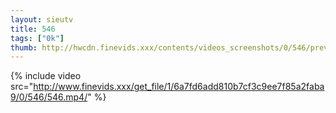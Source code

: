 ```yaml
--- 
layout: sieutv
title: 546
tags: ["0k"]
thumb: http://hwcdn.finevids.xxx/contents/videos_screenshots/0/546/preview.mp4.jpg
---
```

{% include video src="http://www.finevids.xxx/get_file/1/6a7fd6add810b7cf3c9ee7f85a2faba9/0/546/546.mp4/" %} 
